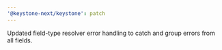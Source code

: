 ```yaml
---
'@keystone-next/keystone': patch
---
```


Updated field-type resolver error handling to catch and group errors from all fields.
